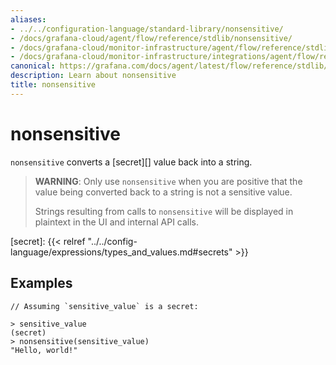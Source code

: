 ```yaml
---
aliases:
- ../../configuration-language/standard-library/nonsensitive/
- /docs/grafana-cloud/agent/flow/reference/stdlib/nonsensitive/
- /docs/grafana-cloud/monitor-infrastructure/agent/flow/reference/stdlib/nonsensitive/
- /docs/grafana-cloud/monitor-infrastructure/integrations/agent/flow/reference/stdlib/nonsensitive/
canonical: https://grafana.com/docs/agent/latest/flow/reference/stdlib/nonsensitive/
description: Learn about nonsensitive
title: nonsensitive
---
```


# nonsensitive

`nonsensitive` converts a [secret][] value back into a string.

> **WARNING**: Only use `nonsensitive` when you are positive that the value
> being converted back to a string is not a sensitive value.
>
> Strings resulting from calls to `nonsensitive` will be displayed in plaintext
> in the UI and internal API calls.

[secret]: {{< relref "../../config-language/expressions/types_and_values.md#secrets" >}}

## Examples

```
// Assuming `sensitive_value` is a secret:

> sensitive_value
(secret)
> nonsensitive(sensitive_value)
"Hello, world!"
```
